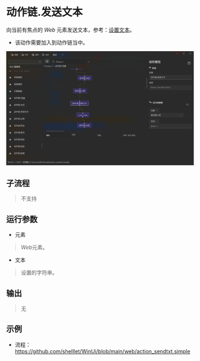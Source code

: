 # 动作链.发送文本 
向当前有焦点的 *Web* 元素发送文本，参考：[设置文本](./actions/WebElementSendText.md)。

* 该动作需要加入到动作链当中。

![WebActionSendText](./images/22.png ':size=90%')


## 子流程
> 不支持


## 运行参数

* 元素
>   *Web*元素。

* 文本
> 设置的字符串。


## 输出
> 无

## 示例

* 流程：https://github.com/shelllet/WinUi/blob/main/web/action_sendtxt.simple
